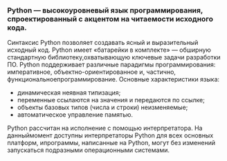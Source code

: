 ###  Python — высокоуровневый язык программирования, спроектированный с акцентом на читаемости исходного кода.

Синтаксис Python позволяет создавать ясный и выразительный исходный код. Python имеет «батарейки в комплекте» — обширную стандартную библиотеку,охватывающую ключевые задачи разработки ПО. Python поддерживает различные парадигмы программирования: императивное, объектно-ориентированное и, частично, функциональноепрограммирование. Основные характеристики языка:

- динамическая неявная типизация;
- переменные ссылаются на значения и передаются по ссылке;
- объекты базовых типов (числа и строки) неизменяемые;
- автоматическое управление памятью.

Python рассчитан на исполнение с помощью интерпретатора. На данныймомент доступны интерпретаторы Python для всех основных платформ, ипрограммы, написанные на Python, могут без изменений запускаться подразными операционными системами.
